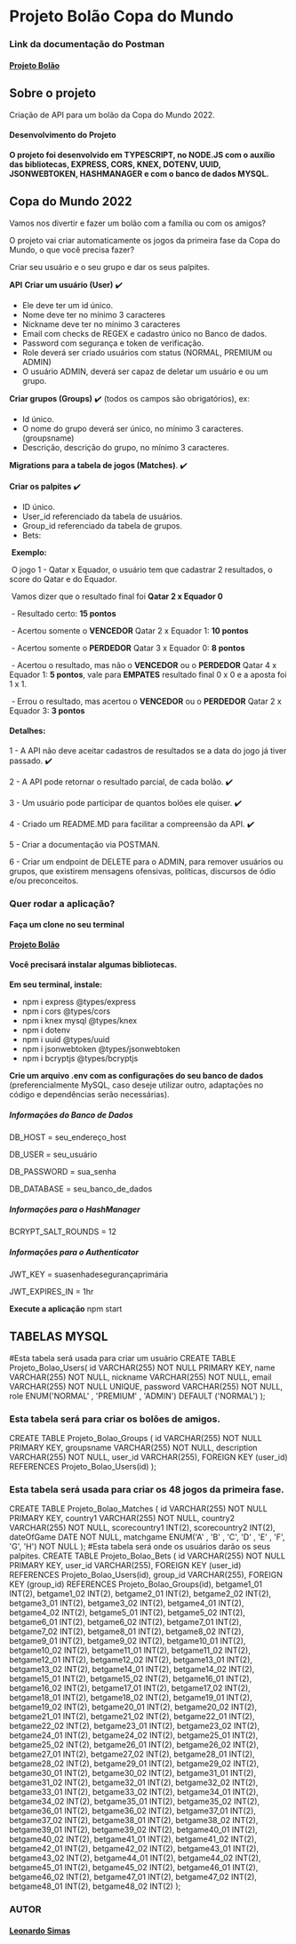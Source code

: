 # Projeto Bolão Copa do Mundo

### **Link da documentação** do Postman
#### **[Projeto Bolão]()**

## Sobre o projeto
Criação de API para um bolão da Copa do Mundo 2022.

#### **Desenvolvimento do Projeto**

**O projeto foi desenvolvido em TYPESCRIPT, no NODE.JS com o auxílio das bibliotecas, EXPRESS, CORS, KNEX, DOTENV, UUID, JSONWEBTOKEN, HASHMANAGER e com o banco de dados MYSQL.**

## Copa do Mundo 2022
Vamos nos divertir e fazer um bolão com a família ou com os amigos?

O projeto vai criar automaticamente os jogos da primeira fase da Copa do Mundo, o que você precisa fazer?

Criar seu usuário e o seu grupo e dar os seus palpites.

**API**
**Criar um usuário (User)** ✔️

- Ele deve ter um id único.
- Nome deve ter no mínimo 3 caracteres
- Nickname deve ter no mínimo 3 caracteres
- Email com checks de REGEX e cadastro único no Banco de dados.
- Password com segurança e token de verificação.
- Role deverá ser criado usuários com status (NORMAL, PREMIUM ou ADMIN)
- O usuário ADMIN, deverá ser capaz de deletar um usuário e ou um grupo.

**Criar grupos (Groups)**  ✔️ (todos os campos são obrigatórios), ex:

- Id único.
- O nome do grupo deverá ser único, no mínimo 3 caracteres. (groupsname)
- Descrição, descrição do grupo, no mínimo 3 caracteres.

**Migrations para a tabela de jogos (Matches)**. ✔️

**Criar os palpites** ✔️

- ID único.
- User_id referenciado da tabela de usuários.
- Group_id referenciado da tabela de grupos.
- Bets: 

​		**Exemplo:**

​		O jogo 1 - Qatar x Equador, o usuário tem que cadastrar 2 resultados, o score do Qatar e do Equador.

​		Vamos dizer que o resultado final foi **Qatar 2 x Equador 0**

​		- Resultado certo: **15 pontos**

​		- Acertou somente o **VENCEDOR** Qatar 2 x Equador 1: **10 pontos**

​		- Acertou somente o **PERDEDOR** Qatar 3 x Equador 0: **8 pontos**

​		- Acertou o resultado, mas não o **VENCEDOR** ou o **PERDEDOR** Qatar 4 x Equador 1: **5 pontos**, vale para **EMPATES** resultado final 0 x 0 e a aposta foi 1 x 1.

​		- Errou o resultado, mas acertou o **VENCEDOR** ou o **PERDEDOR** Qatar 2 x Equador 3: **3 pontos**



#### **Detalhes:**

1 - A API não deve aceitar cadastros de resultados se a data do jogo já tiver passado. ✔️

2 - A API pode retornar o resultado parcial, de cada bolão. ✔️

3 - Um usuário pode participar de quantos bolões ele quiser. ✔️

4 - Criado um README.MD para facilitar a compreensão da API. ✔️

5 - Criar a documentação via POSTMAN.

6 - Criar um endpoint de DELETE para o ADMIN, para remover usuários ou grupos, que existirem mensagens ofensivas, políticas, discursos de ódio e/ou preconceitos.



### **Quer rodar a aplicação?**
#### **Faça um clone no seu terminal**
**[Projeto Bolão]()**

#### **Você precisará instalar algumas bibliotecas.**
**Em seu terminal, instale:**

- npm i express @types/express
- npm i cors @types/cors
- npm i knex mysql @types/knex
- npm i dotenv
- npm i uuid @types/uuid
- npm i jsonwebtoken @types/jsonwebtoken
- npm i bcryptjs @types/bcryptjs

**Crie um arquivo .env com as configurações do seu banco de dados** (preferencialmente MySQL, caso deseje utilizar outro, adaptações no código e dependências serão necessárias).

##### Informações do Banco de Dados

DB_HOST = seu_endereço_host

DB_USER = seu_usuário

DB_PASSWORD = sua_senha

DB_DATABASE = seu_banco_de_dados

##### Informações para o HashManager

BCRYPT_SALT_ROUNDS = 12

##### Informações para o Authenticator

JWT_KEY = suasenhadesegurançaprimária

JWT_EXPIRES_IN = 1hr

**Execute a aplicação**
npm start

## TABELAS MYSQL
#Esta tabela será usada para criar um usuário
CREATE TABLE Projeto_Bolao_Users(
	id VARCHAR(255) NOT NULL PRIMARY KEY,
	name VARCHAR(255) NOT NULL,
	nickname VARCHAR(255) NOT NULL,
	email VARCHAR(255) NOT NULL UNIQUE,
	password VARCHAR(255) NOT NULL,
    role ENUM('NORMAL' , 'PREMIUM' , 'ADMIN') DEFAULT ('NORMAL') 
);

### Esta tabela será para criar os bolões de amigos.        
CREATE TABLE Projeto_Bolao_Groups (
	id VARCHAR(255) NOT NULL PRIMARY KEY,
	groupsname VARCHAR(255) NOT NULL,
	description VARCHAR(255) NOT NULL,
	user_id VARCHAR(255),
		FOREIGN KEY (user_id) REFERENCES Projeto_Bolao_Users(id)
);

### Esta tabela será usada para criar os 48 jogos da primeira fase.

CREATE TABLE Projeto_Bolao_Matches (
	id VARCHAR(255) NOT NULL PRIMARY KEY,
	country1 VARCHAR(255) NOT NULL,
    country2 VARCHAR(255) NOT NULL,
    scorecountry1 INT(2),
    scorecountry2 INT(2),
    dateOfGame DATE NOT NULL,
    matchgame ENUM('A' , 'B' , 'C', 'D' , 'E' , 'F', 'G', 'H') NOT NULL 
);
#Esta tabela será onde os usuários darão os seus palpites.
CREATE TABLE Projeto_Bolao_Bets (
	id VARCHAR(255) NOT NULL PRIMARY KEY,
	user_id VARCHAR(255),
		FOREIGN KEY (user_id) REFERENCES Projeto_Bolao_Users(id),
	group_id VARCHAR(255),
		FOREIGN KEY (group_id) REFERENCES Projeto_Bolao_Groups(id),
    betgame1_01 INT(2),
    betgame1_02 INT(2),
    betgame2_01 INT(2),
    betgame2_02 INT(2),
    betgame3_01 INT(2), 
    betgame3_02 INT(2),
    betgame4_01 INT(2),
    betgame4_02 INT(2),
    betgame5_01 INT(2),
    betgame5_02 INT(2),
    betgame6_01 INT(2),
    betgame6_02 INT(2),
    betgame7_01 INT(2),
    betgame7_02 INT(2),
    betgame8_01 INT(2),
    betgame8_02 INT(2),
    betgame9_01 INT(2),
    betgame9_02 INT(2),
    betgame10_01 INT(2),
    betgame10_02 INT(2),
    betgame11_01 INT(2),
    betgame11_02 INT(2),
    betgame12_01 INT(2),
    betgame12_02 INT(2),
    betgame13_01 INT(2),
    betgame13_02 INT(2),
    betgame14_01 INT(2),
    betgame14_02 INT(2),
    betgame15_01 INT(2),
    betgame15_02 INT(2),
    betgame16_01 INT(2),
    betgame16_02 INT(2),
    betgame17_01 INT(2),
    betgame17_02 INT(2),
    betgame18_01 INT(2),
    betgame18_02 INT(2),
    betgame19_01 INT(2),
    betgame19_02 INT(2),
    betgame20_01 INT(2),
    betgame20_02 INT(2),
    betgame21_01 INT(2),
    betgame21_02 INT(2),
    betgame22_01 INT(2),
    betgame22_02 INT(2),
    betgame23_01 INT(2),
    betgame23_02 INT(2),
    betgame24_01 INT(2),
    betgame24_02 INT(2),
    betgame25_01 INT(2),
    betgame25_02 INT(2),
    betgame26_01 INT(2),
    betgame26_02 INT(2),
    betgame27_01 INT(2),
    betgame27_02 INT(2),
    betgame28_01 INT(2),
    betgame28_02 INT(2),
    betgame29_01 INT(2),
    betgame29_02 INT(2),
    betgame30_01 INT(2),
    betgame30_02 INT(2),
    betgame31_01 INT(2),
    betgame31_02 INT(2),
    betgame32_01 INT(2),
    betgame32_02 INT(2),
    betgame33_01 INT(2),
    betgame33_02 INT(2),
    betgame34_01 INT(2),
    betgame34_02 INT(2),
    betgame35_01 INT(2),
    betgame35_02 INT(2),
    betgame36_01 INT(2),
    betgame36_02 INT(2),
    betgame37_01 INT(2),
    betgame37_02 INT(2),
    betgame38_01 INT(2),
    betgame38_02 INT(2),
    betgame39_01 INT(2),
    betgame39_02 INT(2),
    betgame40_01 INT(2),
    betgame40_02 INT(2),
    betgame41_01 INT(2),
    betgame41_02 INT(2),
    betgame42_01 INT(2),
    betgame42_02 INT(2),
    betgame43_01 INT(2),
    betgame43_02 INT(2),
    betgame44_01 INT(2),
    betgame44_02 INT(2),
    betgame45_01 INT(2),
    betgame45_02 INT(2),
    betgame46_01 INT(2),
    betgame46_02 INT(2),
    betgame47_01 INT(2),
    betgame47_02 INT(2),
    betgame48_01 INT(2),
    betgame48_02 INT(2)
);

### 

### **AUTOR**

#### **[Leonardo Simas](https://github.com/leonardosimas)**
